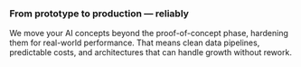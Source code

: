 ### From prototype to production — reliably

We move your AI concepts beyond the proof-of-concept phase, hardening them for real-world
performance. That means clean data pipelines, predictable costs, and architectures that
can handle growth without rework.
